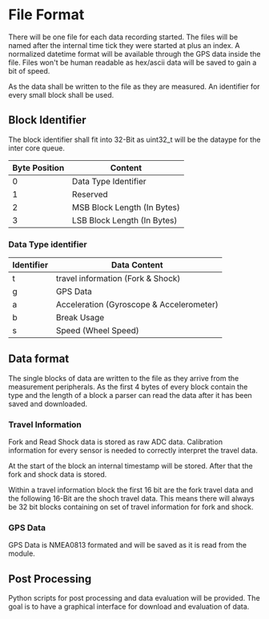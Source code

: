 # File Format

There will be one file for each data recording started. The files will be named after the internal time tick they were started at plus an index. A normalized datetime format will be available through the GPS data inside the file. Files won't be human readable as hex/ascii data will be saved to gain a bit of speed.

As the data shall be written to the file as they are measured. An identifier for every small block shall be used.

## Block Identifier

The block identifier shall fit into 32-Bit as uint32_t will be the dataype for the inter core queue.

Byte Position | Content
--------------|-----------------------------
0             | Data Type Identifier
1             | Reserved
2             | MSB Block Length (In Bytes)
3             | LSB Block Length (In Bytes)


### Data Type identifier

Identifier  | Data Content
------------|-----------------------------------------
t           | travel information (Fork & Shock)
g           | GPS Data
a           | Acceleration (Gyroscope & Accelerometer)
b           | Break Usage
s           | Speed (Wheel Speed)


## Data format

The single blocks of data are written to the file as they arrive from the measurement peripherals. As the first 4 bytes of every block contain the type and the length of a block a parser can read the data after it has been saved and downloaded.

### Travel Information

Fork and Read Shock data is stored as raw ADC data. Calibration information for every sensor is needed to correctly interpret the travel data.

At the start of the block an internal timestamp will be stored. After that the fork and shock data is stored.

Within a travel information block the first 16 bit are the fork travel data and the following 16-Bit are the shoch travel data. This means there will always be 32 bit blocks containing on set of travel information for fork and shock.

### GPS Data

GPS Data is NMEA0813 formated and will be saved as it is read from the module.


## Post Processing

Python scripts for post processing and data evaluation will be provided. The goal is to have a graphical interface for download and evaluation of data.






